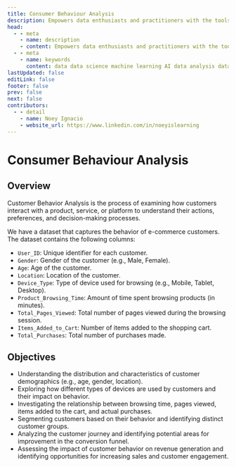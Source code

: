 ```yaml
---
title: Consumer Behaviour Analysis
description: Empowers data enthusiasts and practitioners with the tools and knowledge to unlock the potential of data.
head:
  - - meta
    - name: description
    - content: Empowers data enthusiasts and practitioners with the tools and knowledge to unlock the potential of data.
  - - meta
    - name: keywords
      content: data data science machine learning AI data analysis data-driven data enthusiasts data practitioners
lastUpdated: false
editLink: false
footer: false
prev: false
next: false
contributors:
  - - detail
    - name: Noey Ignacio
    - website_url: https://www.linkedin.com/in/noeyislearning
---
```


# Consumer Behaviour Analysis

<DownloadBadge githubURL=""></DownloadBadge>

## Overview

Customer Behavior Analysis is the process of examining how customers interact with a product, service, or platform to understand their actions, preferences, and decision-making processes.

We have a dataset that captures the behavior of e-commerce customers. The dataset contains the following columns:

- `User_ID`: Unique identifier for each customer.
- `Gender`: Gender of the customer (e.g., Male, Female).
- `Age`: Age of the customer.
- `Location`: Location of the customer.
- `Device_Type`: Type of device used for browsing (e.g., Mobile, Tablet, Desktop).
- `Product_Browsing_Time`: Amount of time spent browsing products (in minutes).
- `Total_Pages_Viewed`: Total number of pages viewed during the browsing session.
- `Items_Added_to_Cart`: Number of items added to the shopping cart.
- `Total_Purchases`: Total number of purchases made.

## Objectives

- Understanding the distribution and characteristics of customer demographics (e.g., age, gender, location).
- Exploring how different types of devices are used by customers and their impact on behavior.
- Investigating the relationship between browsing time, pages viewed, items added to the cart, and actual purchases.
- Segmenting customers based on their behavior and identifying distinct customer groups.
- Analyzing the customer journey and identifying potential areas for improvement in the conversion funnel.
- Assessing the impact of customer behavior on revenue generation and identifying opportunities for increasing sales and customer engagement.
